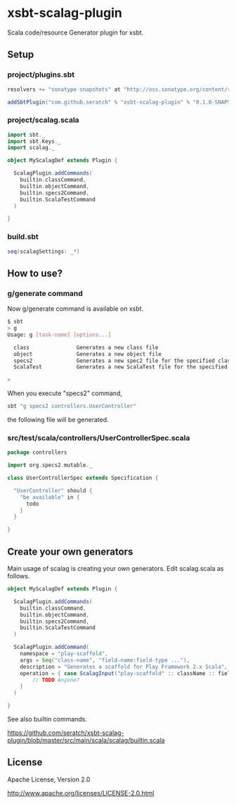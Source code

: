 # xsbt-scalag-plugin 

Scala code/resource Generator plugin for xsbt.

## Setup

### project/plugins.sbt

```scala
resolvers += "sonatype snapshots" at "http://oss.sonatype.org/content/repositories/snapshots"

addSbtPlugin("com.github.seratch" % "xsbt-scalag-plugin" % "0.1.0-SNAPSHOT")
```

### project/scalag.scala

```scala
import sbt._
import sbt.Keys._
import scalag._

object MyScalagDef extends Plugin {

  ScalagPlugin.addCommands(
    builtin.classCommand,
    builtin.objectCommand,
    builtin.specs2Command,
    builtin.ScalaTestCommand
  )

}
```

### build.sbt

```scala
seq(scalagSettings: _*)
```

## How to use?

### g/generate command

Now g/generate command is available on xsbt.

```sh
$ sbt
> g
Usage: g [task-name] [options...] 

  class               Generates a new class file
  object              Generates a new object file
  specs2              Generates a new spec2 file for the specified class
  ScalaTest           Generates a new ScalaTest file for the specified class

>
```

When you execute "specs2" command,

```sh
sbt "g specs2 controllers.UserController"
```

the following file will be generated.

### src/test/scala/controllers/UserControllerSpec.scala

```scala
package controllers

import org.specs2.mutable._

class UserControllerSpec extends Specification {

  "UserController" should {
    "be available" in {
      todo
    }
  }

}
```

## Create your own generators

Main usage of scalag is creating your own generators. Edit scalag.scala as follows.

```scala
object MyScalagDef extends Plugin {

  ScalagPlugin.addCommands(
    builtin.classCommand,
    builtin.objectCommand,
    builtin.specs2Command,
    builtin.ScalaTestCommand
  )

  ScalagPlugin.addCommand(
    namespace = "play-scaffold",
    args = Seq("class-name", "field-name:field-type ..."),
    description = "Generates a scaffold for Play Framework 2.x Scala",
    operation = { case ScalagInput("play-scaffold" :: className :: fields, settings) =>
        // TODO Anyone?
    }
  )

}
```

See also builtin commands.

https://github.com/seratch/xsbt-scalag-plugin/blob/master/src/main/scala/scalag/builtin.scala


## License

Apache License, Version 2.0

http://www.apache.org/licenses/LICENSE-2.0.html


